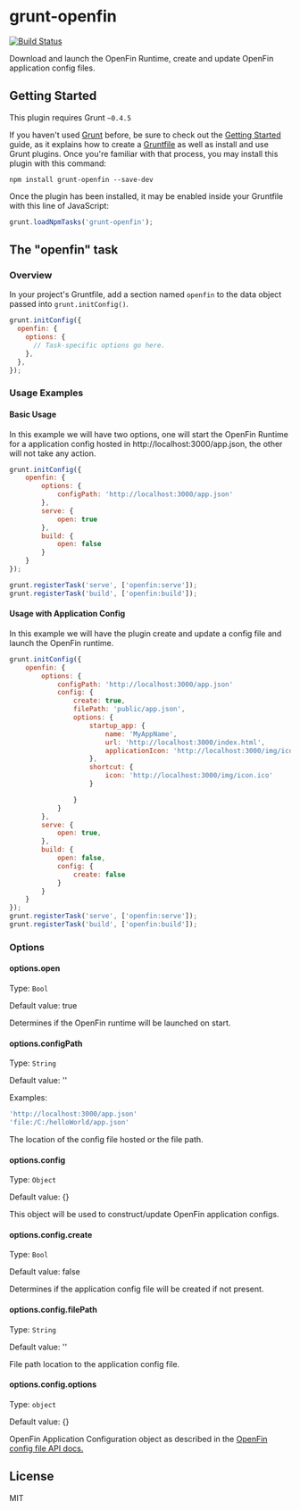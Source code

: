# grunt-openfin

[![Build Status](https://travis-ci.org/openfin/grunt-openfin.svg?branch=master)](https://travis-ci.org/openfin/grunt-openfin)

Download and launch the OpenFin Runtime, create and update OpenFin application config files.

## Getting Started
This plugin requires Grunt `~0.4.5`

If you haven't used [Grunt](http://gruntjs.com/) before, be sure to check out the [Getting Started](http://gruntjs.com/getting-started) guide, as it explains how to create a [Gruntfile](http://gruntjs.com/sample-gruntfile) as well as install and use Grunt plugins. Once you're familiar with that process, you may install this plugin with this command:

```shell
npm install grunt-openfin --save-dev
```

Once the plugin has been installed, it may be enabled inside your Gruntfile with this line of JavaScript:

```js
grunt.loadNpmTasks('grunt-openfin');
```

## The "openfin" task

### Overview
In your project's Gruntfile, add a section named `openfin` to the data object passed into `grunt.initConfig()`.

```js
grunt.initConfig({
  openfin: {
    options: {
      // Task-specific options go here.
    },
  },
});
```


### Usage Examples

#### Basic Usage
In this example we will have two options, one will start the OpenFin Runtime for a application config hosted in http://localhost:3000/app.json, the other will not take any action.

```js
grunt.initConfig({
    openfin: {
        options: {
            configPath: 'http://localhost:3000/app.json'
        },
        serve: {
            open: true
        },
        build: {
            open: false
        }
    }
});

grunt.registerTask('serve', ['openfin:serve']);
grunt.registerTask('build', ['openfin:build']);

```

#### Usage with Application Config  
In this example we will have the plugin create and update a config file and launch the OpenFin runtime.

```js
grunt.initConfig({
    openfin: {
        options: {
            configPath: 'http://localhost:3000/app.json'
            config: {
                create: true,
                filePath: 'public/app.json',
                options: {
                    startup_app: {
                        name: 'MyAppName',
                        url: 'http://localhost:3000/index.html',
                        applicationIcon: 'http://localhost:3000/img/icon.ico'
                    },
                    shortcut: {
                        icon: 'http://localhost:3000/img/icon.ico'
                    }

                }
            }
        },
        serve: {
            open: true,
        },
        build: {
            open: false,
            config: {
                create: false
            }
        }
    }
});
grunt.registerTask('serve', ['openfin:serve']);
grunt.registerTask('build', ['openfin:build']);
```

### Options

#### options.open
Type: `Bool`

Default value: true

Determines if the OpenFin runtime will be launched on start.

#### options.configPath
Type: `String`

Default value: ''

Examples: 
```js
'http://localhost:3000/app.json'
'file:/C:/helloWorld/app.json'
```

The location of the config file hosted or the file path.

#### options.config
Type: `Object`

Default value: {}

This object will be used to construct/update OpenFin application configs.

#### options.config.create
Type: `Bool`

Default value: false

Determines if the application config file will be created if not present.

#### options.config.filePath
Type: `String`

Default value: ''

File path location to the application config file.

#### options.config.options
Type: `object`

Default value: {}

OpenFin Application Configuration object as described in the [OpenFin config file API docs.](http://openfin.co/developers.html?url=developers/api/config/overview.html)

## License

MIT
